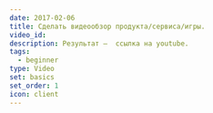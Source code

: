```yaml
---
date: 2017-02-06
title: Сделать видеообзор продукта/сервиса/игры.
video_id:
description: Результат –  ссылка на youtube.
tags:
  - beginner
type: Video
set: basics
set_order: 1
icon: client
---
```

